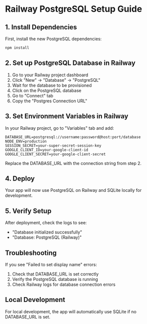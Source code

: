 # Railway PostgreSQL Setup Guide

## 1. Install Dependencies

First, install the new PostgreSQL dependencies:

```bash
npm install
```

## 2. Set up PostgreSQL Database in Railway

1. Go to your Railway project dashboard
2. Click "New" → "Database" → "PostgreSQL"
3. Wait for the database to be provisioned
4. Click on the PostgreSQL database
5. Go to "Connect" tab
6. Copy the "Postgres Connection URL"

## 3. Set Environment Variables in Railway

In your Railway project, go to "Variables" tab and add:

```
DATABASE_URL=postgresql://username:password@host:port/database
NODE_ENV=production
SESSION_SECRET=your-super-secret-session-key
GOOGLE_CLIENT_ID=your-google-client-id
GOOGLE_CLIENT_SECRET=your-google-client-secret
```

Replace the DATABASE_URL with the connection string from step 2.

## 4. Deploy

Your app will now use PostgreSQL on Railway and SQLite locally for development.

## 5. Verify Setup

After deployment, check the logs to see:
- "Database initialized successfully"
- "Database: PostgreSQL (Railway)"

## Troubleshooting

If you see "Failed to set display name" errors:
1. Check that DATABASE_URL is set correctly
2. Verify the PostgreSQL database is running
3. Check Railway logs for database connection errors

## Local Development

For local development, the app will automatically use SQLite if no DATABASE_URL is set. 